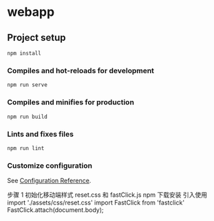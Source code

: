 # webapp

## Project setup

```
npm install
```

### Compiles and hot-reloads for development

```
npm run serve
```

### Compiles and minifies for production

```
npm run build
```

### Lints and fixes files

```
npm run lint
```

### Customize configuration

See [Configuration Reference](https://cli.vuejs.org/config/).

步骤 1
初始化移动端样式 reset.css 和 fastClick.js npm 下载安装 引入使用
import './assets/css/reset.css'
import FastClick from 'fastclick'
FastClick.attach(document.body);
